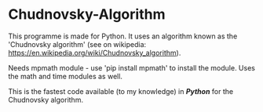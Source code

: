 # Chudnovsky-Algorithm
This programme is made for Python.
It uses an algorithm known as the 'Chudnovsky algorithm' (see on wikipedia: https://en.wikipedia.org/wiki/Chudnovsky_algorithm).

Needs mpmath module - use 'pip install mpmath' to install the module.
Uses the math and time modules as well.

This is the fastest code available (to my knowledge) in ***Python*** for the Chudnovsky algorithm.
